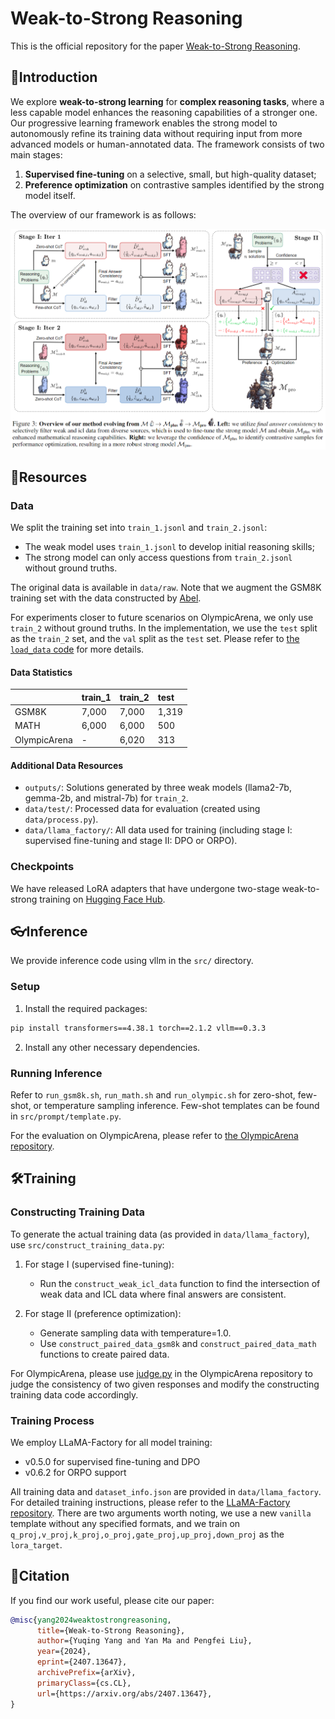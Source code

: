 # Weak-to-Strong Reasoning

This is the official repository for the paper [Weak-to-Strong Reasoning](https://arxiv.org/abs/2407.13647).

## 🚀Introduction

We explore **weak-to-strong learning** for **complex reasoning tasks**, where a less capable model enhances the reasoning capabilities of a stronger one. Our progressive learning framework enables the strong model to autonomously refine its training data without requiring input from more advanced models or human-annotated data. The framework consists of two main stages:

1. **Supervised fine-tuning** on a selective, small, but high-quality dataset;
2. **Preference optimization** on contrastive samples identified by the strong model itself.

The overview of our framework is as follows:

<p align="center"> 
<img src="fig/framework.png" width="750"/>
</p>

## 📖Resources

### Data

We split the training set into `train_1.jsonl` and `train_2.jsonl`:
- The weak model uses `train_1.jsonl` to develop initial reasoning skills;
- The strong model can only access questions from `train_2.jsonl` without ground truths.

The original data is available in `data/raw`. Note that we augment the GSM8K training set with the data constructed by [Abel](https://github.com/GAIR-NLP/abel).

For experiments closer to future scenarios on OlympicArena, we only use `train_2` without ground truths. In the implementation, we use the `test` split as the `train_2` set, and the `val` split as the `test` set. Please refer to [the `load_data` code]() for more details. 

#### Data Statistics

|              | train_1 | train_2 | test  |
|:-------------|:--------|:--------|:------|
| GSM8K        | 7,000   | 7,000   | 1,319 |
| MATH         | 6,000   | 6,000   | 500   |
| OlympicArena | -       | 6,020   | 313   |

#### Additional Data Resources

- `outputs/`: Solutions generated by three weak models (llama2-7b, gemma-2b, and mistral-7b) for `train_2`.
- `data/test/`: Processed data for evaluation (created using `data/process.py`).
- `data/llama_factory/`: All data used for training (including stage I: supervised fine-tuning and stage II: DPO or ORPO).

### Checkpoints

We have released LoRA adapters that have undergone two-stage weak-to-strong training on [Hugging Face Hub](https://huggingface.co/collections/ayyyq/weak-to-strong-reasoning-668d54c115511820b9a8e418).

## 👓Inference

We provide inference code using vllm in the `src/` directory.

### Setup

1. Install the required packages:

```bash
pip install transformers==4.38.1 torch==2.1.2 vllm==0.3.3
```

2. Install any other necessary dependencies.

### Running Inference

Refer to `run_gsm8k.sh`, `run_math.sh` and `run_olympic.sh` for zero-shot, few-shot, or temperature sampling inference. Few-shot templates can be found in `src/prompt/template.py`.

For the evaluation on OlympicArena, please refer to [the OlympicArena repository](https://github.com/GAIR-NLP/OlympicArena).

## 🛠️Training

### Constructing Training Data

To generate the actual training data (as provided in `data/llama_factory`), use `src/construct_training_data.py`:

1. For stage I (supervised fine-tuning):
   - Run the `construct_weak_icl_data` function to find the intersection of weak data and ICL data where final answers are consistent.

2. For stage II (preference optimization):
   - Generate sampling data with temperature=1.0.
   - Use `construct_paired_data_gsm8k` and `construct_paired_data_math` functions to create paired data.

For OlympicArena, please use [judge.py](https://github.com/GAIR-NLP/OlympicArena/blob/main/code/judge.py) in the OlympicArena repository to judge the consistency of two given responses and modify the constructing training data code accordingly.

### Training Process

We employ LLaMA-Factory for all model training:
- v0.5.0 for supervised fine-tuning and DPO
- v0.6.2 for ORPO support

All training data and `dataset_info.json` are provided in `data/llama_factory`. For detailed training instructions, please refer to the [LLaMA-Factory repository](https://github.com/hiyouga/LLaMA-Factory/tree/main). There are two arguments worth noting, we use a new `vanilla` template without any specified formats, and we train on `q_proj,v_proj,k_proj,o_proj,gate_proj,up_proj,down_proj` as the `lora_target`.

## 🥳Citation
If you find our work useful, please cite our paper:
```bibtex
@misc{yang2024weaktostrongreasoning,
      title={Weak-to-Strong Reasoning}, 
      author={Yuqing Yang and Yan Ma and Pengfei Liu},
      year={2024},
      eprint={2407.13647},
      archivePrefix={arXiv},
      primaryClass={cs.CL},
      url={https://arxiv.org/abs/2407.13647}, 
}
```
